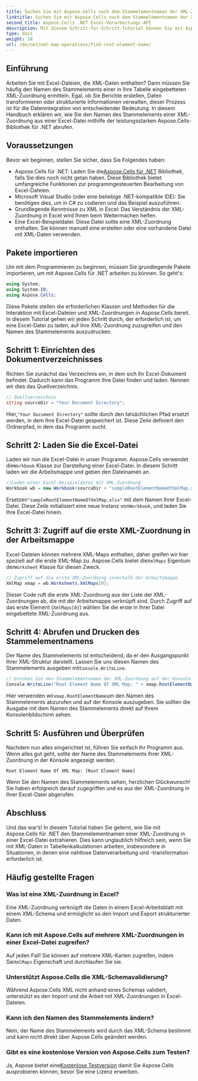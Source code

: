 ```yaml
---
title: Suchen Sie mit Aspose.Cells nach dem Stammelementnamen der XML-Zuordnung
linktitle: Suchen Sie mit Aspose.Cells nach dem Stammelementnamen der XML-Zuordnung
second_title: Aspose.Cells .NET Excel-Verarbeitungs-API
description: Mit diesem Schritt-für-Schritt-Tutorial können Sie mit Aspose.Cells für .NET ganz einfach den Stammelementnamen einer XML-Zuordnung in Excel finden und anzeigen.
type: docs
weight: 10
url: /de/net/xml-map-operations/find-root-element-name/
---
```

## Einführung
Arbeiten Sie mit Excel-Dateien, die XML-Daten enthalten? Dann müssen Sie häufig den Namen des Stammelements einer in Ihre Tabelle eingebetteten XML-Zuordnung ermitteln. Egal, ob Sie Berichte erstellen, Daten transformieren oder strukturierte Informationen verwalten, dieser Prozess ist für die Datenintegration von entscheidender Bedeutung. In diesem Handbuch erklären wir, wie Sie den Namen des Stammelements einer XML-Zuordnung aus einer Excel-Datei mithilfe der leistungsstarken Aspose.Cells-Bibliothek für .NET abrufen.
## Voraussetzungen
Bevor wir beginnen, stellen Sie sicher, dass Sie Folgendes haben:
-  Aspose.Cells für .NET: Laden Sie die[Aspose.Cells für .NET](https://releases.aspose.com/cells/net/) Bibliothek, falls Sie dies noch nicht getan haben. Diese Bibliothek bietet umfangreiche Funktionen zur programmgesteuerten Bearbeitung von Excel-Dateien.
- Microsoft Visual Studio (oder eine beliebige .NET-kompatible IDE): Sie benötigen dies, um in C# zu codieren und das Beispiel auszuführen.
- Grundlegende Kenntnisse zu XML in Excel: Das Verständnis der XML-Zuordnung in Excel wird Ihnen beim Weitermachen helfen.
- Eine Excel-Beispieldatei: Diese Datei sollte eine XML-Zuordnung enthalten. Sie können manuell eine erstellen oder eine vorhandene Datei mit XML-Daten verwenden.
## Pakete importieren
Um mit dem Programmieren zu beginnen, müssen Sie grundlegende Pakete importieren, um mit Aspose.Cells für .NET arbeiten zu können. So geht's:
```csharp
using System;
using System.IO;
using Aspose.Cells;
```
Diese Pakete stellen die erforderlichen Klassen und Methoden für die Interaktion mit Excel-Dateien und XML-Zuordnungen in Aspose.Cells bereit.
In diesem Tutorial gehen wir jeden Schritt durch, der erforderlich ist, um eine Excel-Datei zu laden, auf ihre XML-Zuordnung zuzugreifen und den Namen des Stammelements auszudrucken.
## Schritt 1: Einrichten des Dokumentverzeichnisses
Richten Sie zunächst das Verzeichnis ein, in dem sich Ihr Excel-Dokument befindet. Dadurch kann das Programm Ihre Datei finden und laden. Nennen wir dies das Quellverzeichnis.
```csharp
// Quellverzeichnis
string sourceDir = "Your Document Directory";
```
 Hier,`"Your Document Directory"` sollte durch den tatsächlichen Pfad ersetzt werden, in dem Ihre Excel-Datei gespeichert ist. Diese Zeile definiert den Ordnerpfad, in dem das Programm sucht.
## Schritt 2: Laden Sie die Excel-Datei
 Laden wir nun die Excel-Datei in unser Programm. Aspose.Cells verwendet die`Workbook` Klasse zur Darstellung einer Excel-Datei. In diesem Schritt laden wir die Arbeitsmappe und geben den Dateinamen an.
```csharp
//Laden einer Excel-Beispieldatei mit XML-Zuordnung
Workbook wb = new Workbook(sourceDir + "sampleRootElementNameOfXmlMap.xlsx");
```
 Ersetzen`"sampleRootElementNameOfXmlMap.xlsx"` mit dem Namen Ihrer Excel-Datei. Diese Zeile initialisiert eine neue Instanz von`Workbook`, und laden Sie Ihre Excel-Datei hinein. 
## Schritt 3: Zugriff auf die erste XML-Zuordnung in der Arbeitsmappe
 Excel-Dateien können mehrere XML-Maps enthalten, daher greifen wir hier speziell auf die erste XML-Map zu. Aspose.Cells bietet die`XmlMaps` Eigentum der`Worksheet` Klasse für diesen Zweck.
```csharp
// Zugriff auf die erste XML-Zuordnung innerhalb der Arbeitsmappe
XmlMap xmap = wb.Worksheets.XmlMaps[0];
```
Dieser Code ruft die erste XML-Zuordnung aus der Liste der XML-Zuordnungen ab, die mit der Arbeitsmappe verknüpft sind. Durch Zugriff auf das erste Element (`XmlMaps[0]`) wählen Sie die erste in Ihrer Datei eingebettete XML-Zuordnung aus.
## Schritt 4: Abrufen und Drucken des Stammelementnamens
 Der Name des Stammelements ist entscheidend, da er den Ausgangspunkt Ihrer XML-Struktur darstellt. Lassen Sie uns diesen Namen des Stammelements ausgeben mit`Console.WriteLine`.
```csharp
// Drucken Sie den Stammelementnamen der XML-Zuordnung auf der Konsole
Console.WriteLine("Root Element Name Of XML Map: " + xmap.RootElementName);
```
 Hier verwenden wir`xmap.RootElementName`um den Namen des Stammelements abzurufen und auf der Konsole auszugeben. Sie sollten die Ausgabe mit dem Namen des Stammelements direkt auf Ihrem Konsolenbildschirm sehen.
## Schritt 5: Ausführen und Überprüfen
Nachdem nun alles eingerichtet ist, führen Sie einfach Ihr Programm aus. Wenn alles gut geht, sollte der Name des Stammelements Ihrer XML-Zuordnung in der Konsole angezeigt werden.
```plaintext
Root Element Name Of XML Map: [Root Element Name]
```
Wenn Sie den Namen des Stammelements sehen, herzlichen Glückwunsch! Sie haben erfolgreich darauf zugegriffen und es aus der XML-Zuordnung in Ihrer Excel-Datei abgerufen.
## Abschluss
Und das war’s! In diesem Tutorial haben Sie gelernt, wie Sie mit Aspose.Cells für .NET den Stammelementnamen einer XML-Zuordnung in einer Excel-Datei extrahieren. Dies kann unglaublich hilfreich sein, wenn Sie mit XML-Daten in Tabellenkalkulationen arbeiten, insbesondere in Situationen, in denen eine nahtlose Datenverarbeitung und -transformation erforderlich ist.
## Häufig gestellte Fragen
### Was ist eine XML-Zuordnung in Excel?
Eine XML-Zuordnung verknüpft die Daten in einem Excel-Arbeitsblatt mit einem XML-Schema und ermöglicht so den Import und Export strukturierter Daten.
### Kann ich mit Aspose.Cells auf mehrere XML-Zuordnungen in einer Excel-Datei zugreifen?
 Auf jeden Fall! Sie können auf mehrere XML-Karten zugreifen, indem Sie`XmlMaps` Eigenschaft und durchlaufen Sie sie.
### Unterstützt Aspose.Cells die XML-Schemavalidierung?
Während Aspose.Cells XML nicht anhand eines Schemas validiert, unterstützt es den Import und die Arbeit mit XML-Zuordnungen in Excel-Dateien.
### Kann ich den Namen des Stammelements ändern?
Nein, der Name des Stammelements wird durch das XML-Schema bestimmt und kann nicht direkt über Aspose.Cells geändert werden.
### Gibt es eine kostenlose Version von Aspose.Cells zum Testen?
 Ja, Aspose bietet eine[Kostenlose Testversion](https://releases.aspose.com/) damit Sie Aspose.Cells ausprobieren können, bevor Sie eine Lizenz erwerben.